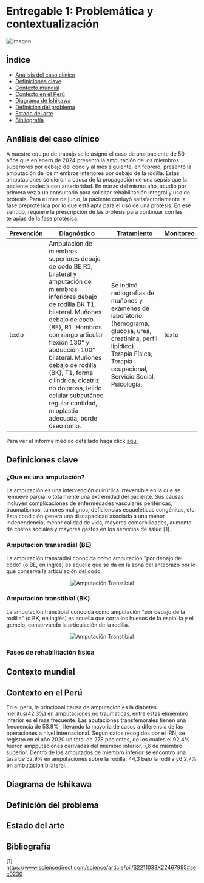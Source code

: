 # Entregable 1: Problemática y contextualización
![Imagen](https://madrid.fisio-clinics.com/sites/default/files/styles/cabecera_articulo/public/field/image/fisioterapia_pacientes_amputados_fisioclinics_madrid.jpg?itok=u_vlQXEf)

## Índice
- [Análisis del caso clínico](https://github.com/micaelaacc/Proyecto_FunBio/blob/main/Entregables/E1%3A%20Problem%C3%A1tica%20y%20contextualizaci%C3%B3n.md#an%C3%A1lisis-del-caso-cl%C3%ADnico)
- [Definiciones clave](https://github.com/micaelaacc/Proyecto_FunBio/blob/main/Entregables/E1:%20Problem%C3%A1tica%20y%20contextualizaci%C3%B3n.md#definiciones-clave)
- [Contexto mundial](https://github.com/micaelaacc/Proyecto_FunBio/blob/main/Entregables/E1:%20Problem%C3%A1tica%20y%20contextualizaci%C3%B3n.md#contexto-mundial)
- [Contexto en el Perú](https://github.com/micaelaacc/Proyecto_FunBio/blob/main/Entregables/E1:%20Problem%C3%A1tica%20y%20contextualizaci%C3%B3n.md#contexto-en-el-per%C3%BA)
- [Diagrama de Ishikawa](https://github.com/micaelaacc/Proyecto_FunBio/blob/main/Entregables/E1:%20Problem%C3%A1tica%20y%20contextualizaci%C3%B3n.md#diagrama-de-ishikawa)
- [Definición del problema](https://github.com/micaelaacc/Proyecto_FunBio/blob/main/Entregables/E1:%20Problem%C3%A1tica%20y%20contextualizaci%C3%B3n.md#diagrama-de-ishikawa)
- [Estado del arte](https://github.com/micaelaacc/Proyecto_FunBio/blob/main/Entregables/E1:%20Problem%C3%A1tica%20y%20contextualizaci%C3%B3n.md#estado-del-arte)
- [Bibliografía]()


## Análisis del caso clínico
A nuestro equipo de trabajo se le asignó el caso de una paciente de 50 años que en enero de 2024 presentó la amputación de los miembros superiores por debajo del codo y al mes siguiente, en febrero, presentó la amputación de los miembros inferiores por debajo de la rodilla. Estas amputaciones se dieron a causa de la propagación de una sepsis que la paciente padecía con anterioridad. En marzo del mismo año, acudió por primera vez a un consultorio para solicitar rehabilitación integral y uso de prótesis. Para el mes de junio, la paciente conluyó satisfactoriamente la fase preprotésica por lo que está apta para el usó de una prótesis. En ese sentido, requiere la prescripción de las prótesis para continuar con las terapias de la fase protésica.

| **Prevención** | **Diagnóstico** | **Tratamiento** | **Monitoreo** |
|----------------|-----------------|-----------------|---------------|
|texto           |Amputación de miembros superiores debajo de codo BE R1, bilateral y amputación de miembros inferiores debajo de rodilla BK T1, bilateral. Muñones debajo de codo (BE), R1. Hombros con rango articular flexión 130° y abducción 100° bilateral. Muñones debajo de rodilla (BK), T1, forma cilíndrica, cicatriz no dolorosa, tejido celular subcutáneo regular cantidad, mioplastía adecuada, borde óseo romo.| Se indicó radiografías de muñones y exámenes de laboratorio (hemograma, glucosa, urea, creatinina, perfil lipídico). Terapia Física, Terapia ocupacional, Servicio Social, Psicología.| texto|

Para ver el informe médico detallado haga click [aqui](https://github.com/micaelaacc/Proyecto_FunBio/blob/f50d659349ad27155f7303aa034bb38914dcbeea/Problem%C3%A1tica/CASO%20PARA%20EL%20EQUIPO%2017.pdf)

## Definiciones clave
### ¿Qué es una amputación?
La amputación es una intervención quirúrjica irreversible en la que se remueve parcial o totalmente una extremidad del paciente. Sus causas incluyen complicaciones de enfermedades vasculares periféricas, traumatismos, tumores malignos, deficiencias esqueléticas congénitas, etc. Esta condición genera una discapacidad asociada a una menor independencia, menor calidad de vida, mayores comorbilidades, aumento de costos sociales y mayores gastos en los servicios de salud [1].

### Amputación transradial (BE)
La amputación transradial conocida como amputación "por debajo del codo" (o BE, en inglés) es aquella que se da en la zona del antebrazo por lo que conserva la articulación del codo.

<p align="center">
  <img src="https://github.com/micaelaacc/Proyecto_FunBio/blob/0669228b01d021bf37be50802d57626246ec3d8b/Im%C3%A1genes/AmputacionTransradial.jpg" alt="Amputación Transtibial" />
</p>

### Amputación transtibial (BK)
La amputación transtibial conocida como amputación "por debajo de la rodilla" (o BK, en inglés) es aquella que corta los huesos de la espinilla y el gemelo, conservando la articulación de la rodilla.

<p align="center">
  <img src="https://github.com/micaelaacc/Proyecto_FunBio/blob/1206e3452a849b001f238c390a2090c36e1a321a/Im%C3%A1genes/AmputacionTranstibial.jpg" alt="Amputación Transtibial" />
</p>

### Fases de rehabilitación física

## Contexto mundial

## Contexto en el Perú
En el perú, la principoal causa de amputacion es la diabetes mellitus(42.3%) en amputaciones no traumaticas, entre estas elmiembro inferior es el mas frecuente. Las aputaciones transfemorales tienen una frecuencia de 53.9% , llevando la mayoria de casos a diferencia de las operaciones a nivel internacional.
Segun datos recogidos por el IRN, se registro en el año 2020 un total de 278 pacientes, de los cuales el 92,4% fueron ampputaciones derivadas del miembro inferior, 7,6 de miembro superior. Dentro de los amputados de miembro inferior se encontro una tasa de 52,9% en amputaciones sobre la rodilla, 44,3 bajo la rodilla y6 2,7% en amputacion bilateral..

## Diagrama de Ishikawa

## Definición del problema

## Estado del arte

## Bibliografía
[1] https://www.sciencedirect.com/science/article/pii/S2211033X22467995#sec0230
